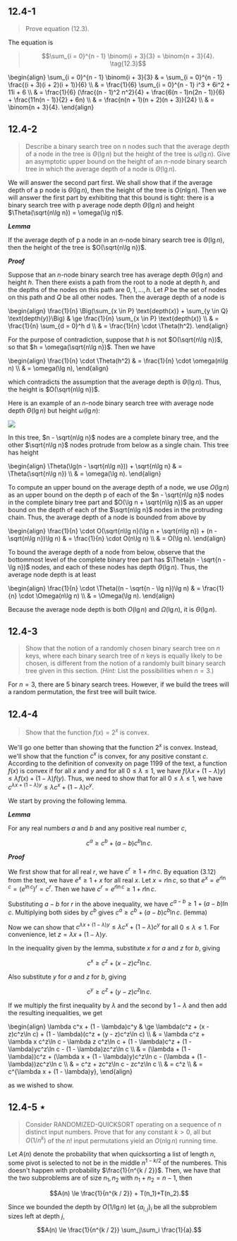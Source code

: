 ## 12.4-1

> Prove equation $\text{(12.3)}$.

The equation is

> $$\sum_{i = 0}^{n - 1} \binom{i + 3}{3} = \binom{n + 3}{4}. \tag{12.3}$$

\begin{align}
\sum_{i = 0}^{n - 1} \binom{i + 3}{3}
    & =  \sum_{i = 0}^{n - 1} \frac{(i + 3)(i + 2)(i + 1)}{6} \\\\
    & =  \frac{1}{6} \sum_{i = 0}^{n - 1} i^3 + 6i^2 + 11i + 6 \\\\
    & =  \frac{1}{6} (\frac{(n - 1)^2 n^2}{4} + \frac{6(n - 1)n(2n - 1)}{6} + \frac{11n(n - 1)}{2} + 6n) \\\\
    & =  \frac{n(n + 1)(n + 2)(n + 3)}{24} \\\\
    & =  \binom{n + 3}{4}.
\end{align}

## 12.4-2

> Describe a binary search tree on n nodes such that the average depth of a node in the tree is $\Theta(\lg n)$ but the height of the tree is $\omega(\lg n)$. Give an asymptotic upper bound on the height of an $n$-node binary search tree in which the average depth of a node is $\Theta(\lg n)$.

We will answer the second part first. We shall show that if the average depth of a p node is $\Theta(\lg n)$, then the height of the tree is $O(n\lg n)$. Then we will answer the first part by exhibiting that this bound is tight: there is a binary search tree with p average node depth $\Theta(\lg n)$ and height $\Theta(\sqrt{n\lg n}) = \omega(\lg n)$.

***Lemma*** 

If the average depth of p a node in an $n$-node binary search tree is $\Theta(\lg n)$, then the height of the tree is $O(\sqrt{n\lg n})$.

***Proof***

Suppose that an $n$-node binary search tree has average depth $\Theta(\lg n)$ and height $h$. Then there exists a path from the root to a node at depth $h$, and the depths of the nodes on this path are $0, 1, \ldots, h$. Let $P$ be the set of nodes on this path and $Q$ be all other nodes. Then the average depth of a node is

\begin{align}
\frac{1}{n} \Big(\sum_{x \in P} \text{depth($x$)} + \sum_{y \in Q} \text{depth($y$)}\Big)
    & \ge \frac{1}{n} \sum_{x \in P} \text{depth($x$)} \\\\
    & =   \frac{1}{n} \sum_{d = 0}^h d \\\\
    & =   \frac{1}{n} \cdot \Theta(h^2).
\end{align}

For the purpose of contradiction, suppose that $h$ is not $O(\sqrt{n\lg n})$, so that $h = \omega(\sqrt{n\lg n})$. Then we have

\begin{align}
\frac{1}{n} \cdot \Theta(h^2)
    & = \frac{1}{n} \cdot \omega(n\lg n) \\\\
    & = \omega(\lg n),
\end{align}

which contradicts the assumption that the average depth is $\Theta(\lg n)$. Thus, the height is $O(\sqrt{n\lg n})$.

Here is an example of an $n$-node binary search tree with average node depth $\Theta(\lg n)$ but height $\omega(\lg n)$:

![](https://i.imgur.com/fHpe1vR.png)

In this tree, $n - \sqrt{n\lg n}$ nodes are a complete binary tree, and the other $\sqrt{n\lg n}$ nodes protrude from below as a single chain. This tree has height

\begin{align}
\Theta(\lg(n - \sqrt{n\lg n})) + \sqrt{n\lg n}
    & = \Theta(\sqrt{n\lg n}) \\\\
    & = \omega(\lg n).
\end{align}

To compute an upper bound on the average depth of a node, we use $O(\lg n)$ as an upper bound on the depth p of each of the $n - \sqrt{n\lg n}$ nodes in the complete binary tree part and $O(\lg n + \sqrt{n\lg n})$ as an upper bound on the depth of each of the $\sqrt{n\lg n}$ nodes in the protruding chain. Thus, the average depth of a node is bounded from above by 

\begin{align}
\frac{1}{n} \cdot O(\sqrt{n\lg n}(\lg n + \sqrt{n\lg n}) + (n - \sqrt{n\lg n})\lg n)
    & = \frac{1}{n} \cdot O(n\lg n) \\\\
    & = O(\lg n).
\end{align}

To bound the average depth of a node from below, observe that the bottommost level of the complete binary tree part has $\Theta(n - \sqrt{n - \lg n})$ nodes, and each of these nodes has depth $\Theta(\lg n)$. Thus, the average node depth is at least

\begin{align}
\frac{1}{n} \cdot \Theta((n - \sqrt{n - \lg n})\lg n)
    & = \frac{1}{n} \cdot \Omega(n\lg n) \\\\
    & = \Omega(\lg n).
\end{align}

Because the average node depth is both $O(\lg n)$ and $\Omega(\lg n)$, it is $\Theta(\lg n)$.

## 12.4-3

> Show that the notion of a randomly chosen binary search tree on $n$ keys, where each binary search tree of $n$ keys is equally likely to be chosen, is different from the notion of a randomly built binary search tree given in this section. ($\textit{Hint:}$ List the possibilities when $n = 3$.)

For $n = 3$, there are $5$ binary search trees. However, if we build the trees will a random permutation, the first tree will built twice.

## 12.4-4

> Show that the function $f(x) = 2^x$ is convex.

We'll go one better than showing that the function $2^x$ is convex. Instead, we'll show that the function $c^x$ is convex, for any positive constant $c$. According to the definition of convexity on page 1199 of the text, a function $f(x)$ is convex if for all $x$ and $y$ and for all $0 \le \lambda \le 1$, we have $f(\lambda x + (1 - \lambda)y) \le \lambda f(x) + (1 - \lambda)f(y)$. Thus, we need to show that for all $0 \le \lambda \le 1$, we have $c^{\lambda x + (1 - \lambda)y} \le \lambda c^x + (1 - \lambda)c^y$.

We start by proving the following lemma.

***Lemma***

For any real numbers $a$ and $b$ and any positive real number $c$,

$$c^a \ge c^b + (a - b)c^b\ln c.$$

***Proof*** 

We first show that for all real $r$, we have $c^r \ge 1 + r\ln c$. By equation $\text{(3.12)}$ from the text, we have $e^x \ge 1 + x$ for all real $x$. Let $x = r\ln c$, so that $e^x = e^{r\ln c} = (e^{\ln c})^r = c^r$. Then we have $c^r = e^{r\ln c} \ge 1 + r\ln c$.

Substituting $a - b$ for $r$ in the above inequality, we have $c^{a - b} \ge 1 + (a - b)\ln c$. Multiplying both sides by $c^b$ gives $c^a \ge c^b + (a - b)c^b\ln c$.  (lemma)

Now we can show that $c^{\lambda x + (1 - \lambda)y} \le \lambda c^x + (1 - \lambda)c^y$ for all $0 \le \lambda \le 1$. For convenience, let $z = \lambda x + (1 - \lambda)y$.

In the inequality given by the lemma, substitute $x$ for $a$ and $z$ for $b$, giving

$$c^x \ge c^z + (x - z)c^z\ln c.$$

Also substitute $y$ for $a$ and $z$ for $b$, giving

$$c^y \ge c^z + (y - z)c^z\ln c.$$

If we multiply the first inequality by $\lambda$ and the second by $1 - \lambda$ and then add the resulting inequalities, we get

\begin{align}
\lambda c^x + (1 - \lambda)c^y
    & \ge \lambda(c^z + (x - z)c^z\ln c) + (1 - \lambda)(c^z + (y - z)c^z\ln c) \\\\
    & =   \lambda c^z + \lambda x c^z\ln c - \lambda z c^z\ln c + (1 - \lambda)c^z + (1 - \lambda)yc^z\ln c - (1 - \lambda)zc^z\ln c \\\\
    & =   (\lambda + (1 - \lambda))c^z + (\lambda x + (1 - \lambda)y)c^z\ln c - (\lambda + (1 - \lambda))zc^z\ln c \\\\
    & =   c^z + zc^z\ln c - zc^z\ln c \\\\
    & =   c^z \\\\
    & =   c^{\lambda x + (1 - \lambda)y},
\end{align}

as we wished to show.

## 12.4-5 $\star$

> Consider $\text{RANDOMIZED-QUICKSORT}$ operating on a sequence of $n$ distinct input numbers. Prove that for any constant $k > 0$, all but $O(1 / n^k)$ of the $n!$ input permutations yield an $O(n\lg n)$ running time.

Let $A(n)$ denote the probability that when quicksorting a list of length $n$, some pivot is selected to not be in the middle $n^{1 - k / 2}$ of the numberes. This doesn't happen with probability $\frac{1}{n^{k / 2}}$. Then, we have that the two subproblems are of size $n_1, n_2$ with $n_1 + n_2 = n - 1$, then

$$A(n) \le \frac{1}{n^{k / 2}} + T(n_1)+T(n_2).$$

Since we bounded the depth by $O(1 / \lg n)$ let $\{a_{i, j}\}_i$ be all the subproblem sizes left at depth $j$,

$$A(n) \le \frac{1}{n^{k / 2}} \sum_j\sum_i \frac{1}{a}.$$
